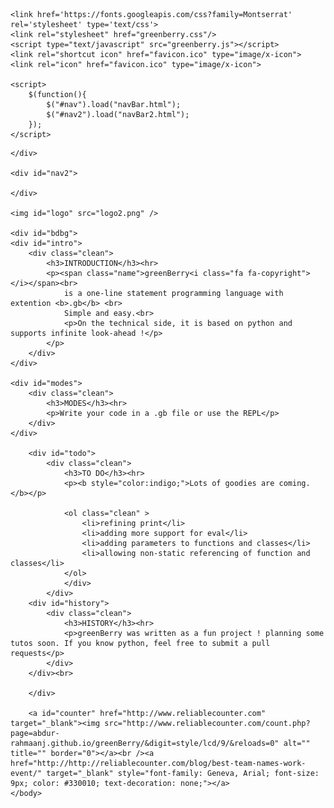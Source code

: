 <!--Edited By Leonlit-->
<!--https://github.com/Leonlit-->
<!--<!DOCTYPE html>-->
<html>
<head>
	<script src="https://code.jquery.com/jquery-3.1.1.js"></script>
	<meta name="viewport" content="width=device-width, initial-scale=1.0">
	<title>GreenBerry - Homepage</title><!--?-->
	<link rel="stylesheet" href="https://cdnjs.cloudflare.com/ajax/libs/font-awesome/4.7.0/css/font-awesome.min.css">

	<link href='https://fonts.googleapis.com/css?family=Montserrat' rel='stylesheet' type='text/css'>
	<link rel="stylesheet" href="greenberry.css"/>
	<script type="text/javascript" src="greenberry.js"></script>
	<link rel="shortcut icon" href="favicon.ico" type="image/x-icon">
	<link rel="icon" href="favicon.ico" type="image/x-icon">
	
	<script>
		$(function(){
			$("#nav").load("navBar.html"); 
			$("#nav2").load("navBar2.html"); 
		});
    </script>
	
</head>
<body>
	<!--navigation-->
	<div id="nav">
		
	</div>
	
	<div id="nav2">
		
	</div>
	
	<img id="logo" src="logo2.png" />

	<div id="bdbg">
	<div id="intro">
		<div class="clean">
			<h3>INTRODUCTION</h3><hr>
			<p><span class="name">greenBerry<i class="fa fa-copyright"></i></span><br> 
				is a one-line statement programming language with extention <b>.gb</b> <br>
				Simple and easy.<br>
				<p>On the technical side, it is based on python and supports infinite look-ahead !</p>
			</p>
		</div>
	</div>
	
	<div id="modes">
		<div class="clean">
			<h3>MODES</h3><hr>
			<p>Write your code in a .gb file or use the REPL</p>
		</div>
	</div>
	
		<div id="todo">
			<div class="clean">
				<h3>TO DO</h3><hr>
				<p><b style="color:indigo;">Lots of goodies are coming.</b></p>
			
				<ol class="clean" >
					<li>refining print</li>
					<li>adding more support for eval</li>
					<li>adding parameters to functions and classes</li>
					<li>allowing non-static referencing of function and classes</li>
				</ol>
				</div>
			</div>
		<div id="history">
			<div class="clean">
				<h3>HISTORY</h3><hr>
				<p>greenBerry was written as a fun project ! planning some tutos soon. If you know python, feel free to submit a pull requests</p>
			</div>
		</div><br>

		</div>

		<a id="counter" href="http://www.reliablecounter.com" target="_blank"><img src="http://www.reliablecounter.com/count.php?page=abdur-rahmaanj.github.io/greenBerry/&digit=style/lcd/9/&reloads=0" alt="" title="" border="0"></a><br /><a href="http://http://reliablecounter.com/blog/best-team-names-work-event/" target="_blank" style="font-family: Geneva, Arial; font-size: 9px; color: #330010; text-decoration: none;"></a>
	</body>
</html>
